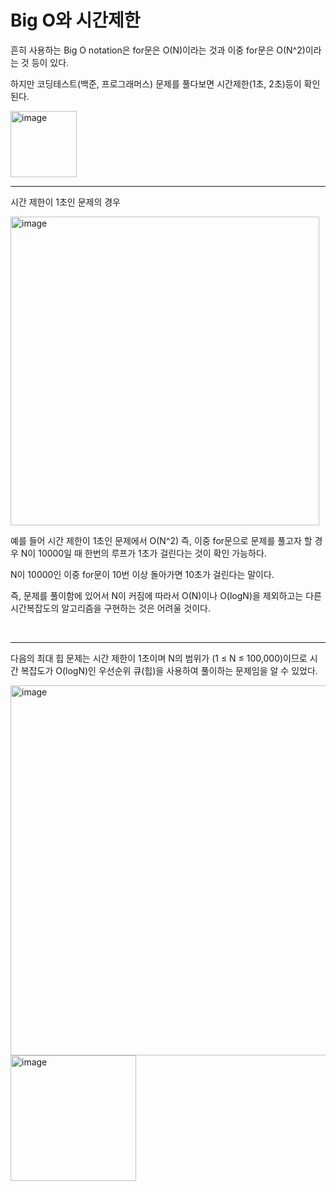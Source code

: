 # Big O와 시간제한

흔히 사용하는 Big O notation은 for문은 O(N)이라는 것과 이중 for문은 O(N^2)이라는 것 등이 있다.

하지만 코딩테스트(백준, 프로그래머스) 문제를 풀다보면 시간제한(1초, 2초)등이 확인된다.

<img width="106" alt="image" src="https://user-images.githubusercontent.com/84978165/229667798-07c1f0e8-2257-4aad-8cd7-d3d1e08a9d3a.png">

<br/>

---

시간 제한이 1초인 문제의 경우

<img width="494" alt="image" src="https://user-images.githubusercontent.com/84978165/229668775-36190142-1013-4c87-a4d5-1641ff7f1924.png">

예를 들어 시간 제한이 1초인 문제에서 O(N^2) 즉, 이중 for문으로 문제를 풀고자 할 경우 N이 10000일 때 한번의 루프가 1초가 걸린다는 것이 확인 가능하다. 

N이 10000인 이중 for문이 10번 이상 돌아가면 10초가 걸린다는 말이다.

즉, 문제를 풀이함에 있어서 N이 커짐에 따라서 O(N)이나 O(logN)을 제외하고는 다른 시간복잡도의 알고리즘을 구현하는 것은 어려울 것이다.

<br/>

---

다음의 최대 힙 문제는 시간 제한이 1초이며 N의 범위가 (1 ≤ N ≤ 100,000)이므로 시간 복잡도가 O(logN)인 우선순위 큐(힙)을 사용하여 풀이하는 문제임을 알 수 있었다.

<img width="592" alt="image" src="https://user-images.githubusercontent.com/84978165/229668093-9d4c3155-07b8-4a2e-81df-685f1031de59.png">

<img width="201" alt="image" src="https://user-images.githubusercontent.com/84978165/229668110-2b046d9f-e401-49fa-b7f4-38bc591b538e.png">